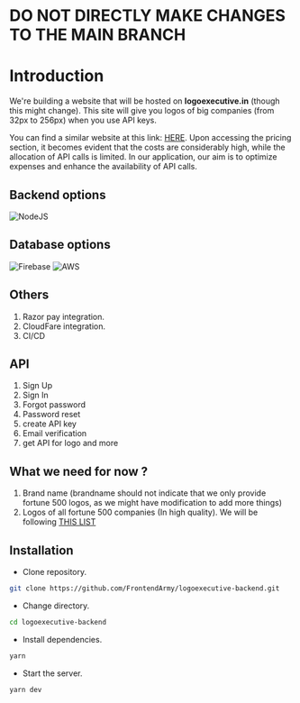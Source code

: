 # DO NOT DIRECTLY MAKE CHANGES TO THE MAIN BRANCH

# Introduction

We're building a website that will be hosted on **logoexecutive.in** (though this might change). This site will give you logos of big companies (from 32px to 256px) when you use API keys.

You can find a similar website at this link: [HERE](https://brandfetch.com/). Upon accessing the pricing section, it becomes evident that the costs are considerably high, while the allocation of API calls is limited. In our application, our aim is to optimize expenses and enhance the availability of API calls.

## Backend options

![NodeJS](https://img.shields.io/badge/node.js-6DA55F?style=for-the-badge&logo=node.js&logoColor=white)

## Database options

![Firebase](https://img.shields.io/badge/Firebase-039BE5?style=for-the-badge&logo=Firebase&logoColor=white) ![AWS](https://img.shields.io/badge/AWS-%23FF9900.svg?style=for-the-badge&logo=amazon-aws&logoColor=white)

## Others

1. Razor pay integration.
2. CloudFare integration.
3. CI/CD

## API

1. Sign Up
2. Sign In
3. Forgot password
4. Password reset
5. create API key
6. Email verification
7. get API for logo and more

## What we need for now ?

1. Brand name (brandname should not indicate that we only provide fortune 500 logos, as we might have modification to add more things)
2. Logos of all fortune 500 companies (In high quality). We will be following [THIS LIST](https://www.50pros.com/fortune500)

## Installation

- Clone repository.

```bash
git clone https://github.com/FrontendArmy/logoexecutive-backend.git
```

- Change directory.

```bash
cd logoexecutive-backend
```

- Install dependencies.

```bash
yarn
```

- Start the server.

```bash
yarn dev
```
